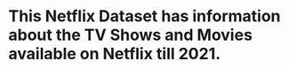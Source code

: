 # This Netflix Dataset has information about the TV Shows and Movies available on Netflix till 2021.
